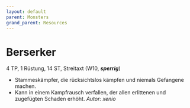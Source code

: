 ```yaml
---
layout: default
parent: Monsters
grand_parent: Resources
---
```


# Berserker
4 TP, 1 Rüstung, 14 ST, Streitaxt (W10, ***sperrig***)
- Stammeskämpfer, die rücksichtslos kämpfen und niemals Gefangene machen.
- Kann in einem Kampfrausch verfallen, der allen erlittenen und zugefügten Schaden erhöht.
*Autor: xenio*